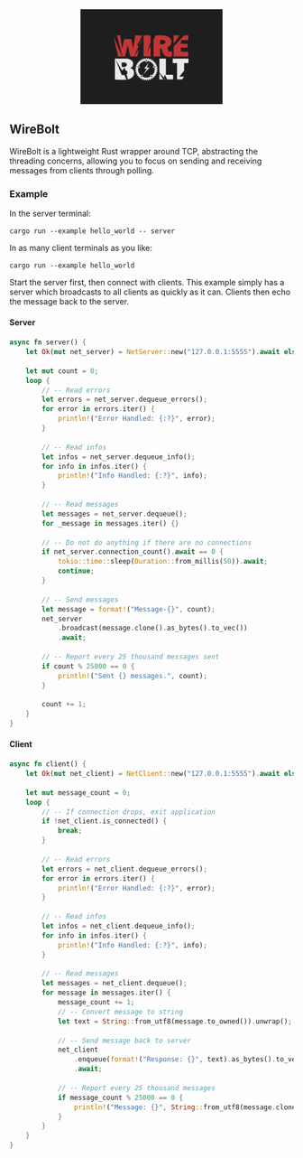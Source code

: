 <div align="center">
  <span><img src="./docs/WireBoltDark.png" width="50%"></span>
</div>

## WireBolt

WireBolt is a lightweight Rust wrapper around TCP, abstracting the threading concerns, allowing you to focus on sending and receiving messages from clients through polling.

### Example

In the server terminal:

```
cargo run --example hello_world -- server
```

In as many client terminals as you like:
```
cargo run --example hello_world
```

Start the server first, then connect with clients.
This example simply has a server which broadcasts to all clients as quickly as it can. Clients then echo the message back to the server.

#### Server
```rust
async fn server() {
    let Ok(mut net_server) = NetServer::new("127.0.0.1:5555").await else { return; };

    let mut count = 0;
    loop {
        // -- Read errors
        let errors = net_server.dequeue_errors();
        for error in errors.iter() {
            println!("Error Handled: {:?}", error);
        }

        // -- Read infos
        let infos = net_server.dequeue_info();
        for info in infos.iter() {
            println!("Info Handled: {:?}", info);
        }

        // -- Read messages
        let messages = net_server.dequeue();
        for _message in messages.iter() {}

        // -- Do not do anything if there are no connections
        if net_server.connection_count().await == 0 {
            tokio::time::sleep(Duration::from_millis(50)).await;
            continue;
        }

        // -- Send messages
        let message = format!("Message-{}", count);
        net_server
            .broadcast(message.clone().as_bytes().to_vec())
            .await;

        // -- Report every 25 thousand messages sent
        if count % 25000 == 0 {
            println!("Sent {} messages.", count);
        }

        count += 1;
    }
}
```

#### Client
```rust
async fn client() {
    let Ok(mut net_client) = NetClient::new("127.0.0.1:5555").await else { return; };

    let mut message_count = 0;
    loop {
        // -- If connection drops, exit application
        if !net_client.is_connected() {
            break;
        }

        // -- Read errors
        let errors = net_client.dequeue_errors();
        for error in errors.iter() {
            println!("Error Handled: {:?}", error);
        }

        // -- Read infos
        let infos = net_client.dequeue_info();
        for info in infos.iter() {
            println!("Info Handled: {:?}", info);
        }

        // -- Read messages
        let messages = net_client.dequeue();
        for message in messages.iter() {
            message_count += 1;
            // -- Convert message to string
            let text = String::from_utf8(message.to_owned()).unwrap();

            // -- Send message back to server
            net_client
                .enqueue(format!("Response: {}", text).as_bytes().to_vec())
                .await;

            // -- Report every 25 thousand messages
            if message_count % 25000 == 0 {
                println!("Message: {}", String::from_utf8(message.clone()).unwrap());
            }
        }
    }
}
```
